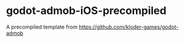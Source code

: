 # godot-admob-iOS-precompiled
A precompiled template from https://github.com/kloder-games/godot-admob
